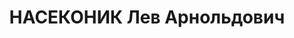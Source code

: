 ---
title: НАСЕКОНИК Лев Арнольдович
description: 'Род. в 1897, Херсон, еврей, обр.: высшее, искл. из ВКП(б) в апреле 1937
  г. Проживал: Москва, ул. Герцена, д. 12а, кв. 3. Директор Московской городской телефонной
  сети.

  Арестован 23.11.1936. Обв. в участии в антисоветской шляпниковской диверсионной
  террористической и вредительской организации, в подготовке терактов против руководителей
  ВКП(б) и советского правительства. Приговор: ВК ВС СССР, 04.11.1937 – ВМН. Расстрелян
  04.11.1937, г.Москва.

  Реабилитирован ВК ВС СССР 28.03.1956'
---